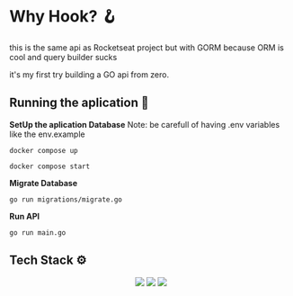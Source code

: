 # Why Hook? 🪝
this is the same api as Rocketseat project but with GORM because ORM is cool and query builder sucks 

it's my first try building a GO api from zero. 

## Running the aplication 🐳

**SetUp the aplication Database**
Note: be carefull of having .env variables like the env.example
```
docker compose up
```

```
docker compose start
```

**Migrate Database**
```
go run migrations/migrate.go
```

**Run API**

```
go run main.go
```

## Tech Stack ⚙️

<p align="center">
    <img src="https://img.shields.io/badge/go-1.22.4-gray?labelColor=gray&color=blue">
    <img src="https://img.shields.io/badge/gin-1.10.0-red?labelColor=gray&color=red">
    <img src="https://img.shields.io/badge/gorm-1.25.11-orange?labelColor=gray&color=orange">
</p>